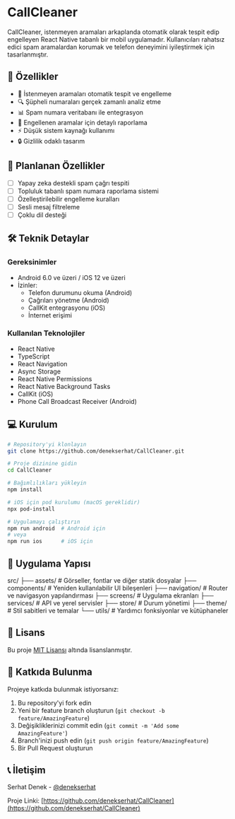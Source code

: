 # CallCleaner

CallCleaner, istenmeyen aramaları arkaplanda otomatik olarak tespit edip engelleyen React Native tabanlı bir mobil uygulamadır. Kullanıcıları rahatsız edici spam aramalardan korumak ve telefon deneyimini iyileştirmek için tasarlanmıştır.

## 🌟 Özellikler

- 📱 İstenmeyen aramaları otomatik tespit ve engelleme
- 🔍 Şüpheli numaraları gerçek zamanlı analiz etme
- 📊 Spam numara veritabanı ile entegrasyon
- 📝 Engellenen aramalar için detaylı raporlama
- ⚡ Düşük sistem kaynağı kullanımı
- 🔒 Gizlilik odaklı tasarım

## 🚀 Planlanan Özellikler

- [ ] Yapay zeka destekli spam çağrı tespiti
- [ ] Topluluk tabanlı spam numara raporlama sistemi
- [ ] Özelleştirilebilir engelleme kuralları
- [ ] Sesli mesaj filtreleme
- [ ] Çoklu dil desteği

## 🛠️ Teknik Detaylar

### Gereksinimler
- Android 6.0 ve üzeri / iOS 12 ve üzeri
- İzinler:
  - Telefon durumunu okuma (Android)
  - Çağrıları yönetme (Android)
  - CallKit entegrasyonu (iOS)
  - İnternet erişimi

### Kullanılan Teknolojiler
- React Native
- TypeScript
- React Navigation
- Async Storage
- React Native Permissions
- React Native Background Tasks
- CallKit (iOS)
- Phone Call Broadcast Receiver (Android)

## 💻 Kurulum

```bash
# Repository'yi klonlayın
git clone https://github.com/denekserhat/CallCleaner.git

# Proje dizinine gidin
cd CallCleaner

# Bağımlılıkları yükleyin
npm install

# iOS için pod kurulumu (macOS gereklidir)
npx pod-install

# Uygulamayı çalıştırın
npm run android  # Android için
# veya
npm run ios      # iOS için
```

## 📱 Uygulama Yapısı

src/
├── assets/         # Görseller, fontlar ve diğer statik dosyalar
├── components/     # Yeniden kullanılabilir UI bileşenleri
├── navigation/     # Router ve navigasyon yapılandırması
├── screens/        # Uygulama ekranları
├── services/       # API ve yerel servisler
├── store/          # Durum yönetimi
├── theme/          # Stil sabitleri ve temalar
└── utils/          # Yardımcı fonksiyonlar ve kütüphaneler

## 📝 Lisans

Bu proje [MIT Lisansı](LICENSE) altında lisanslanmıştır.

## 🤝 Katkıda Bulunma

Projeye katkıda bulunmak istiyorsanız:

1. Bu repository'yi fork edin
2. Yeni bir feature branch oluşturun (`git checkout -b feature/AmazingFeature`)
3. Değişikliklerinizi commit edin (`git commit -m 'Add some AmazingFeature'`)
4. Branch'inizi push edin (`git push origin feature/AmazingFeature`)
5. Bir Pull Request oluşturun

## 📞 İletişim

Serhat Denek - [@denekserhat](https://github.com/denekserhat)

Proje Linki: [https://github.com/denekserhat/CallCleaner](https://github.com/denekserhat/CallCleaner)